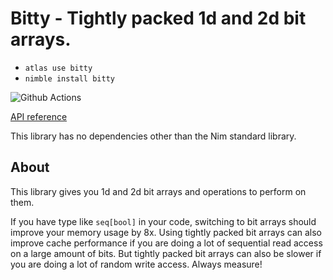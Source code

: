 # Bitty - Tightly packed 1d and 2d bit arrays.

* `atlas use bitty`
* `nimble install bitty`

![Github Actions](https://github.com/treeform/bitty/workflows/Github%20Actions/badge.svg)

[API reference](https://treeform.github.io/bitty)

This library has no dependencies other than the Nim standard library.

## About

This library gives you 1d and 2d bit arrays and operations to perform on them.

If you have type like `seq[bool]` in your code, switching to bit arrays should improve your memory usage by 8x. Using tightly packed bit arrays can also improve cache performance if you are doing a lot of sequential read access on a large amount of bits. But tightly packed bit arrays can also be slower if you are doing a lot of random write access. Always measure!

